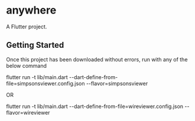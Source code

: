 # anywhere

A Flutter project.

## Getting Started

Once this project has been downloaded without errors, run with any of the below command

flutter run -t lib/main.dart --dart-define-from-file=simpsonsviewer.config.json --flavor=simpsonsviewer

OR

flutter run -t lib/main.dart --dart-define-from-file=wireviewer.config.json --flavor=wireviewer
